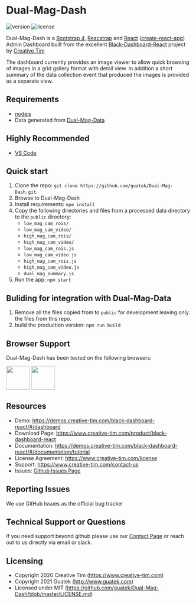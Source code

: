 # Dual-Mag-Dash



![version](https://img.shields.io/badge/version-1.0.0-blue.svg) ![license](https://img.shields.io/badge/license-MIT-blue.svg) 

Dual-Mag-Dash is a [Bootstrap 4](http://getbootstrap.com/), [Reacstrap](https://reactstrap.github.io/) and [React](https://reactjs.org/) ([create-react-app](https://github.com/facebook/create-react-app)) Admin Dashboard built from the excellent [Black-Dashboard-React](https://github.com/creativetimofficial/black-dashboard-react) project by [Creative Tim](https://www.creative-tim.com/)

The dashboard currently provides an image viewer to allow quick browsing of images in a grid gallery format with detail view. In addition a short summary of the data collection event that produced the images is provided as a separate view. 

## Requirements

- [nodejs](https://nodejs.org/en/)
- Data generated from [Dual-Mag-Data](https://github.com/guatek/Dual-Mag-Data)

## Highly Recommended

- [VS Code](https://code.visualstudio.com/)

## Quick start

1. Clone the repo: `git clone https://github.com/guatek/Dual-Mag-Dash.git`.
2. Browse to Dual-Mag-Dash
3. Install requirements: ```npm install```
4. Copy the following directories and files from a processed data directory to the ```public``` directory:
    - ```low_mag_cam_rois/```
    - ```low_mag_cam_video/```
    - ```high_mag_cam_rois/```
    - ```high_mag_cam_video/```
    - ```low_mag_cam_rois.js```
    - ```low_mag_cam_video.js```
    - ```high_mag_cam_rois.js```
    - ```high_mag_cam_video.js```
    - ```dual_mag_summary.js```
5. Run the app: ```npm start```

## Buliding for integration with Dual-Mag-Data

1. Remove all the files copied from to ```public``` for development leaving only the files from this repo.
2. build the production version: ```npm run build```

## Browser Support

Dual-Mag-Dash has been tested on the following browsers:

<img src="https://s3.amazonaws.com/creativetim_bucket/github/browser/chrome.png" width="64" height="64"> <img src="https://s3.amazonaws.com/creativetim_bucket/github/browser/firefox.png" width="64" height="64">


## Resources
- Demo: https://demos.creative-tim.com/black-dashboard-react/#/dashboard
- Download Page: https://www.creative-tim.com/product/black-dashboard-react
- Documentation: https://demos.creative-tim.com/black-dashboard-react/#/documentation/tutorial
- License Agreement: https://www.creative-tim.com/license
- Support: https://www.creative-tim.com/contact-us
- Issues: [Github Issues Page](https://github.com/creativetimofficial/black-dashboard-react/issues)

## Reporting Issues
We use GitHub Issues as the official bug tracker

## Technical Support or Questions

If you need support beyond github please use our [Contact Page](http://www.guatek.com/contact/) or reach out to us directly via email or slack.

## Licensing

- Copyright 2020 Creative Tim (https://www.creative-tim.com)
- Copyright 2021 Guatek (http://www.guatek.com)
- Licensed under MIT (https://github.com/guatek/Dual-Mag-Dash/blob/master/LICENSE.md)

